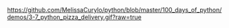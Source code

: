 https://github.com/MelissaCurylo/python/blob/master/100_days_of_python/demos/3-7_python_pizza_delivery.gif?raw=true
